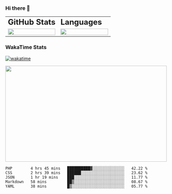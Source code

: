 <div style="max-width: 980px; margin: 0 auto">

### Hi there 👋
<table>
 <tr>
    <td><b style="font-size:24px">GitHub Stats</b></td>
    <td><b style="font-size:24px">Languages</b></td>
 </tr>
 <tr>
    <td style="width: 50%">
        <figure style="width:100%; margin:0">
            <img src="https://github-readme-stats.vercel.app/api?username=kasapvictor&hide=contribs&show_icons=true&theme=cobalt" width="100%" height="100%"/>
        </figure>
    </td>
    <td style="width: 50%">
        <figure style="width: 100%; margin:0">
            <img src="https://github-readme-stats.vercel.app/api/top-langs/?username=kasapvictor&layout=compact&hide_border=true" width="100%" height="100%" />
        </figure>
    </td>
 </tr>
</table>

### WakaTime Stats

[![wakatime](https://wakatime.com/badge/user/e8e29ae6-42d6-4cc3-b1d4-94b3bb378216.svg)](https://wakatime.com/@e8e29ae6-42d6-4cc3-b1d4-94b3bb378216)

<p>
<img src="https://wakatime.com/share/@Vick/6d27d4dd-d677-4757-a360-65ce7e172f54.svg" width="100%" height="300" />
</p>

</div>

<!--START_SECTION:waka-->
```text
PHP        4 hrs 45 mins   ██████████▓░░░░░░░░░░░░░░   42.22 % 
CSS        2 hrs 39 mins   ██████░░░░░░░░░░░░░░░░░░░   23.62 % 
JSON       1 hr 19 mins    ███░░░░░░░░░░░░░░░░░░░░░░   11.77 % 
Markdown   58 mins         ██▒░░░░░░░░░░░░░░░░░░░░░░   08.67 % 
YAML       38 mins         █▒░░░░░░░░░░░░░░░░░░░░░░░   05.77 % 
```
<!--END_SECTION:waka-->



